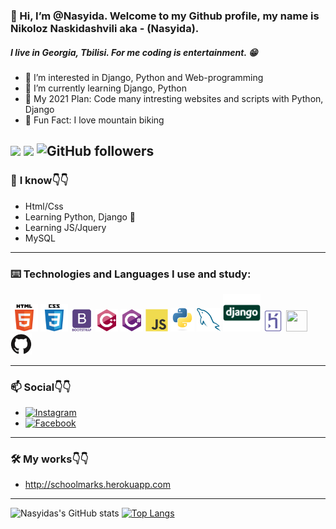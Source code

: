### 👋 Hi, I’m @Nasyida. Welcome to my Github profile, my name is **Nikoloz Naskidashvili** aka - (**Nasyida**). 

##### I live in Georgia, Tbilisi. For me coding is entertainment. 😁

- 👀 I’m interested in Django, Python and Web-programming
- 🐍 I’m currently learning Django, Python
- 📅 My 2021 Plan: Code many intresting websites and scripts with Python, Django
- 💬 Fun Fact: I love mountain biking


![](https://komarev.com/ghpvc/?username=Nasyida&color=brightgreen) ![](https://visitor-badge.glitch.me/badge?page_id=Nasyida.Nasyida) ![GitHub followers](https://img.shields.io/github/followers/Nasyida?style=social) 
---

### 🧠 **I know**👇👇
- Html/Css
- Learning Python, Django 🐍
- Learning JS/Jquery
- MySQL

---

### ⌨️ Technologies and Languages I use and study:
<img src="https://raw.githubusercontent.com/devicons/devicon/master/icons/html5/html5-original-wordmark.svg" width="44" height="44"/> <img src="https://raw.githubusercontent.com/devicons/devicon/master/icons/css3/css3-original-wordmark.svg" width="44" height="44"/> <img src="https://github.com/devicons/devicon/blob/master/icons/bootstrap/bootstrap-plain-wordmark.svg" width="36" height="36"/> <img src="https://github.com/devicons/devicon/blob/master/icons/cplusplus/cplusplus-original.svg" width="36" height="36"/> <img src="https://github.com/devicons/devicon/blob/master/icons/csharp/csharp-original.svg" width="36" height="36"/> <img src="https://github.com/devicons/devicon/blob/master/icons/javascript/javascript-original.svg" width="36" height="36"/> <img src="https://github.com/devicons/devicon/blob/master/icons/python/python-original.svg" width="38" height="38"/> <img src="https://github.com/devicons/devicon/blob/master/icons/mysql/mysql-original.svg" width="38" height="38"/> <img src="https://github.com/devicons/devicon/blob/master/icons/django/django-original.svg" width="60" height="60" /> <img src="https://github.com/devicons/devicon/blob/master/icons/heroku/heroku-original.svg" width="34" height="34"/> <img src="https://www.vectorlogo.zone/logos/git-scm/git-scm-icon.svg" width="34" height="34"/> <img src="https://github.com/devicons/devicon/blob/master/icons/github/github-original.svg" width="34" height="34"/> 
    
---    

### 📫 **Social**👇👇
- <a href="https://instagram.com/nika_nasyida" target="_blank">
    <img src="https://img.shields.io/badge/instagram-%23E4405F.svg?&style=for-the-badge&logo=instagram&logoColor=white&color=071A2C" alt="Instagram"/>
  </a>
- <a href="https://www.facebook.com/nika.naskidashvili.50" target="_blank">
    <img src="https://img.shields.io/badge/facebook-%231877F2.svg?&style=for-the-badge&logo=facebook&logoColor=white&color=071A2C" alt="Facebook"/>
  </a>
  

---

### 🛠 **My works**👇👇
- http://schoolmarks.herokuapp.com

---

![Nasyidas's GitHub stats](https://github-readme-stats.vercel.app/api?username=Nasyida&theme=highcontrast&show_icons=true) 
[![Top Langs](https://github-readme-stats.vercel.app/api/top-langs/?username=Nasyida&layout=compact)](https://github.com/anuraghazra/github-readme-stats)






